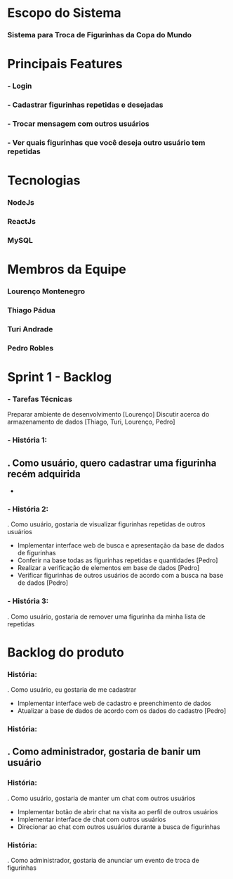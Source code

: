 # Escopo do Sistema
### Sistema para Troca de Figurinhas da Copa do Mundo

# Principais Features
 ### - Login
 ### - Cadastrar figurinhas repetidas e desejadas
 ### - Trocar mensagem com outros usuários
 ### - Ver quais figurinhas que você deseja outro usuário tem repetidas
 
# Tecnologias
### NodeJs
### ReactJs
### MySQL

# Membros da Equipe
### Lourenço Montenegro
### Thiago Pádua
### Turi Andrade
### Pedro Robles

# Sprint 1 - Backlog
### - Tarefas Técnicas
Preparar ambiente de desenvolvimento [Lourenço]
Discutir acerca do armazenamento de dados [Thiago, Turi, Lourenço, Pedro]

### - História 1:
. Como usuário, quero cadastrar uma figurinha recém adquirida 
  - 
  -

### - História 2:
. Como usuário, gostaria de visualizar figurinhas repetidas de outros usuários
  - Implementar interface web de busca e apresentação da base de dados de figurinhas
  - Conferir na base todas as figurinhas repetidas e quantidades [Pedro]
  - Realizar a verificação de elementos em base de dados [Pedro]
  - Verificar figurinhas de outros usuários de acordo com a busca na base de dados [Pedro]

### - História 3:
. Como usuário, gostaria de remover uma figurinha da minha lista de repetidas

# Backlog do produto
### História:
. Como usuário, eu gostaria de me cadastrar
  - Implementar interface web de cadastro e preenchimento de dados
  - Atualizar a base de dados de acordo com os dados do cadastro [Pedro]

### História:
. Como administrador, gostaria de banir um usuário
  - 

### História:
. Como usuário, gostaria de manter um chat com outros usuários
  - Implementar botão de abrir chat na visita ao perfil de outros usuários
  - Implementar interface de chat com outros usuários
  - Direcionar ao chat com outros usuários durante a busca de figurinhas

### História:
. Como administrador, gostaria de anunciar um evento de troca de figurinhas
